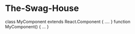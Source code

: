 # The-Swag-House
class MyComponent extends React.Component {
  ....
}
function MyComponent() {
  ...
}
